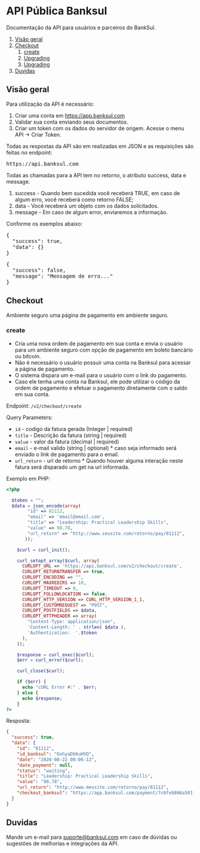 
# API Pública Banksul 
Documentação da API para usuários e parceiros do BankSul.

1. [Visão geral](#visaogeral)
1. [Checkout](#checkout)
    1. [create](#create)
    1. [Upgrading](#upgrading)
    1. [Upgrading](#upgrading)
1. [Duvidas](#Duvidas)

## Visão geral

Para utilização da API é necessário:

  1. Criar uma conta em https://app.banksul.com
  2. Validar sua conta enviando seus documentos.
  3. Criar um token com os dados do servidor de origem. Acesse o menu API -> Criar Token.


Todas as respostas da API são em realizadas em JSON e as requisições são feitas no endpoint:

<pre>https://api.banksul.com</pre>

Todas as chamadas para a API tem no retorno, o atributo success, data e message.
1. success - Quando bem sucedida você receberá TRUE, em caso de algum erro, você receberá como retorno FALSE;
2. data -  Você receberá um objeto com os dados solicitados.
3. message - Em caso de algum error, enviaremos a informação.

Conforme os exemplos abaixo:
<pre>
{
  "success": true,
  "data": {}
}
</pre>

<pre>
{
  "success": false,
  "message": "Mensagem de erro..."
}
</pre>


## Checkout

Ambiente seguro uma página de pagamento em ambiente seguro.


### create

* Cria uma nova ordem de pagamento em sua conta e envia o usuário para um ambiente seguro com opção de pagamento em boleto bancário ou bitcoin.
* Não é necessário o usuário possuir uma conta na Banksul para acessar a página de pagamento.
* O sistema dispara um e-mail para o usuário com o link do pagamento.
* Caso ele tenha uma conta na Banksul, ele pode utilizar o código da ordem de pagamento e efetuar o pagamento diretamente com o saldo em sua conta.


Endpoint: `/v2/checkout/create`

Query Parameters:

  * `id` - codigo da fatura gerada  (Integer | required)
  * `title` - Descrição da fatura (string | required)
  * `value` - valor da fatura (decimal | required)
  * `email` - e-mail valido (string | optional) * caso seja informado será enviado o link de pagamento para o email.
  * `url_return` - url de retorno * Quando houver alguma interação neste fatura será disparado um get na url informada.

Exemplo em PHP:

```php
<?php

  $token = "";
  $data = json_encode(array(
        "id" => 81112,
        "email" => 'email@email.com',
        "title" => "Leadership: Practical Leadership Skills",
        "value" => 98.78,
        "url_return" => "http://www.seusite.com/retorno/pay/81112",
       ));

    $curl = curl_init();

    curl_setopt_array($curl, array(
      CURLOPT_URL => 'https://api.banksul.com/v2/checkout/create',
      CURLOPT_RETURNTRANSFER => true,
      CURLOPT_ENCODING => "",
      CURLOPT_MAXREDIRS => 10,
      CURLOPT_TIMEOUT => 0,
      CURLOPT_FOLLOWLOCATION => false,
      CURLOPT_HTTP_VERSION => CURL_HTTP_VERSION_1_1,
      CURLOPT_CUSTOMREQUEST => "POST",
      CURLOPT_POSTFIELDS => $data,
      CURLOPT_HTTPHEADER => array(
        "Content-Type: application/json",
        'Content-Length: ' . strlen( $data ),
        'Authentication:  '.$token
      ),
    ));

    $response = curl_exec($curl);
    $err = curl_error($curl);

    curl_close($curl);

    if ($err) {
      echo "cURL Error #:" . $err;
    } else {
      echo $response;
    }
?>
```

Resposta:

```json
{
  "success": true,
  "data": {
    "id": "81112",
    "id_banksul": "OxhyaDbKuHVQ",
    "date": "2020-08-22 00:06:12",
    "date_payment": null,
    "status": "waiting",
    "title": "Leadership: Practical Leadership Skills",
    "value": "98.78",
    "url_return": "http://www.meusite.com/retorno/pay/81112",
    "checkout_banksul": "https://app.banksul.com/payment/7c6feb806a501f5dd7c3b3d5fc540cafff3cf9cf77cd5deb0ca66d51302990b1"
  }
}
```



## Duvidas

Mande um e-mail para suporte@banksul.com em caso de dúvidas ou sugestões de melhorias e integrações da API.
